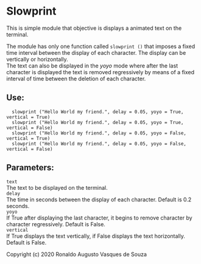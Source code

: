 # Slowprint

This is simple module that objective is displays a animated text on the terminal.

The module has only one function called `slowprint ()` that imposes a fixed time interval between the display of each character.
The display can be vertically or horizontally.  
The text can also be displayed in the *yoyo* mode where after the last character is displayed the text is removed regressively by means of a fixed interval of time between the deletion of each character.

## Use:
      slowprint ("Hello World my friend.", delay = 0.05, yoyo = True, vertical = True)
      slowprint ("Hello World my friend.", delay = 0.05, yoyo = True, vertical = False)
      slowprint ("Hello World my friend.", delay = 0.05, yoyo = False, vertical = True)
      slowprint ("Hello World my friend.", delay = 0.05, yoyo = False, vertical = False)

## Parameters:
`text`  
The text to be displayed on the terminal.  
`delay`  
The time in seconds between the display of each character. Default is 0.2 seconds.  
`yoyo`   
If True after displaying the last character, it begins to remove character by character regressively. Default is False.  
`vertical`  
If True displays the text vertically, if False displays the text horizontally. Default is False.

Copyright (c) 2020 Ronaldo Augusto Vasques de Souza
